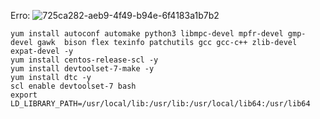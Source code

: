 Erro:
![725ca282-aeb9-4f49-b94e-6f4183a1b7b2](https://user-images.githubusercontent.com/69206952/175095393-56c2b13e-0d83-4761-bc38-81002d052a56.jpg)

```
yum install autoconf automake python3 libmpc-devel mpfr-devel gmp-devel gawk  bison flex texinfo patchutils gcc gcc-c++ zlib-devel expat-devel -y
yum install centos-release-scl -y
yum install devtoolset-7-make -y
yum install dtc -y
scl enable devtoolset-7 bash
export LD_LIBRARY_PATH=/usr/local/lib:/usr/lib:/usr/local/lib64:/usr/lib64
```
